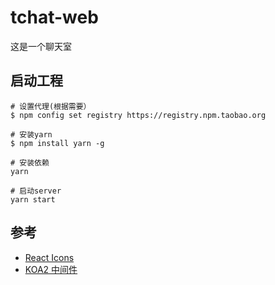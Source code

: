 # tchat-web
这是一个聊天室

## 启动工程
```
# 设置代理(根据需要）
$ npm config set registry https://registry.npm.taobao.org

# 安装yarn
$ npm install yarn -g

# 安装依赖
yarn

# 启动server
yarn start
```

## 参考
- [React Icons](https://gorangajic.github.io/react-icons/index.html)
- [KOA2 中间件](https://github.com/koajs/koa/wiki)